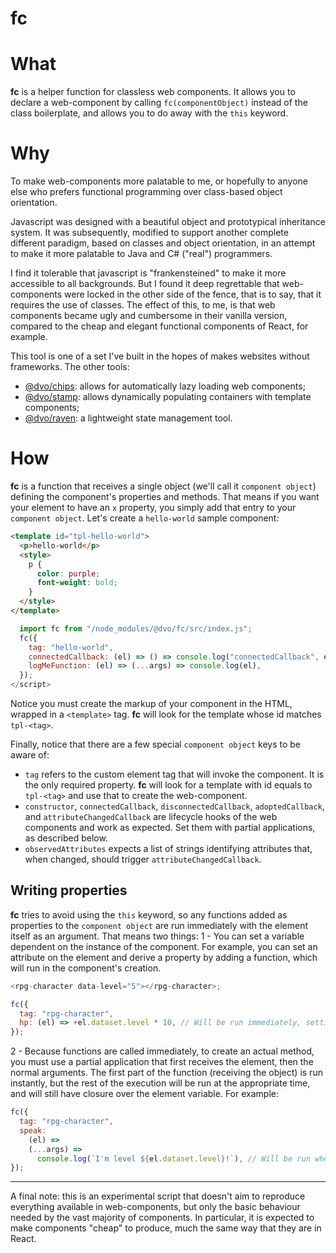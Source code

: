 # fc

# What

**fc** is a helper function for classless web components. It allows you to declare a web-component by calling `fc(componentObject)` instead of the class boilerplate, and allows you to do away with the `this` keyword.

# Why

To make web-components more palatable to me, or hopefully to anyone else who prefers functional programming over class-based object orientation.

Javascript was designed with a beautiful object and prototypical inheritance system. It was subsequently, modified to support another complete different paradigm, based on classes and object orientation, in an attempt to make it more palatable to Java and C# ("real") programmers.

I find it tolerable that javascript is "frankensteined" to make it more accessible to all backgrounds. But I found it deep regrettable that web-components were locked in the other side of the fence, that is to say, that it requires the use of classes. The effect of this, to me, is that web components became ugly and cumbersome in their vanilla version, compared to the cheap and elegant functional components of React, for example.

This tool is one of a set I've built in the hopes of makes websites without frameworks. The other tools:

- [@dvo/chips](https://www.npmjs.com/package/@dvo/chips): allows for automatically lazy loading web components;
- [@dvo/stamp](https://www.npmjs.com/package/@dvo/stamp): allows dynamically populating containers with template components;
- [@dvo/raven](https://www.npmjs.com/package/@dvo/raven): a lightweight state management tool.

# How

**fc** is a function that receives a single object (we'll call it `component object`) defining the component's properties and methods. That means if you want your element to have an `x` property, you simply add that entry to your `component object`. Let's create a `hello-world` sample component:

```html
<template id="tpl-hello-world">
  <p>hello-world</p>
  <style>
    p {
      color: purple;
      font-weight: bold;
    }
  </style>
</template>
```

```js
  import fc from "/node_modules/@dvo/fc/src/index.js";
  fc({
    tag: "hello-world",
    connectedCallback: (el) => () => console.log("connectedCallback", el),
    logMeFunction: (el) => (...args) => console.log(el),
  });
</script>
```

Notice you must create the markup of your component in the HTML, wrapped in a `<template>` tag. **fc** will look for the template whose id matches `tpl-<tag>`.

Finally, notice that there are a few special `component object` keys to be aware of:

- `tag` refers to the custom element tag that will invoke the component. It is the only required property. **fc** will look for a template with id equals to `tpl-<tag>` and use that to create the web-component.
- `constructor`, `connectedCallback`, `disconnectedCallback`, `adoptedCallback`, and `attributeChangedCallback` are lifecycle hooks of the web components and work as expected. Set them with partial applications, as described below.
- `observedAttributes` expects a list of strings identifying attributes that, when changed, should trigger `attributeChangedCallback`.

## Writing properties

**fc** tries to avoid using the `this` keyword, so any functions added as properties to the `component object` are run immediately with the element itself as an argument. That means two things:
1 - You can set a variable dependent on the instance of the component. For example, you can set an attribute on the element and derive a property by adding a function, which will run in the component's creation.

```js
<rpg-character data-level="5"></rpg-character>;

fc({
  tag: "rpg-character",
  hp: (el) => +el.dataset.level * 10, // Will be run immediately, setting hp to 5
});
```

2 - Because functions are called immediately, to create an actual method, you must use a partial application that first receives the element, then the normal arguments. The first part of the function (receiving the object) is run instantly, but the rest of the execution will be run at the appropriate time, and will still have closure over the element variable. For example:

```js
fc({
  tag: "rpg-character",
  speak:
    (el) =>
    (...args) =>
      console.log(`I'm level ${el.dataset.level}!`), // Will be run when element.speak() is called
});
```

---

A final note: this is an experimental script that doesn't aim to reproduce everything available in web-components, but only the basic behaviour needed by the vast majority of components. In particular, it is expected to make components "cheap" to produce, much the same way that they are in React.
